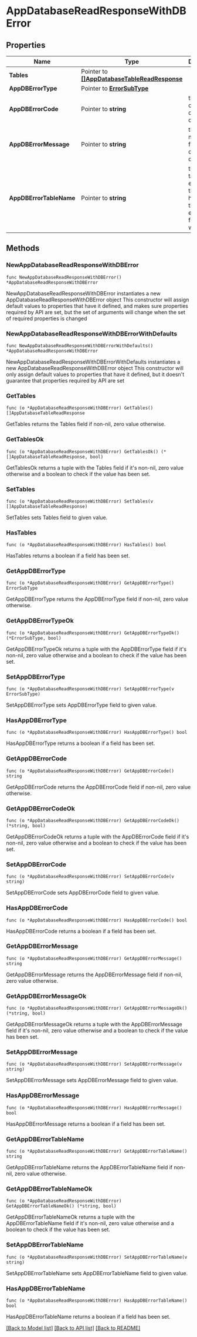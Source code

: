 # AppDatabaseReadResponseWithDBError

## Properties

Name | Type | Description | Notes
------------ | ------------- | ------------- | -------------
**Tables** | Pointer to [**[]AppDatabaseTableReadResponse**](AppDatabaseTableReadResponse.md) |  | [optional] 
**AppDBErrorType** | Pointer to [**ErrorSubType**](ErrorSubType.md) |  | [optional] 
**AppDBErrorCode** | Pointer to **string** | the error code from database driver | [optional] 
**AppDBErrorMessage** | Pointer to **string** | the error message from database driver | [optional] 
**AppDBErrorTableName** | Pointer to **string** | the first table that encounters the error to help SDK to throw the error in a friendly way  | [optional] 

## Methods

### NewAppDatabaseReadResponseWithDBError

`func NewAppDatabaseReadResponseWithDBError() *AppDatabaseReadResponseWithDBError`

NewAppDatabaseReadResponseWithDBError instantiates a new AppDatabaseReadResponseWithDBError object
This constructor will assign default values to properties that have it defined,
and makes sure properties required by API are set, but the set of arguments
will change when the set of required properties is changed

### NewAppDatabaseReadResponseWithDBErrorWithDefaults

`func NewAppDatabaseReadResponseWithDBErrorWithDefaults() *AppDatabaseReadResponseWithDBError`

NewAppDatabaseReadResponseWithDBErrorWithDefaults instantiates a new AppDatabaseReadResponseWithDBError object
This constructor will only assign default values to properties that have it defined,
but it doesn't guarantee that properties required by API are set

### GetTables

`func (o *AppDatabaseReadResponseWithDBError) GetTables() []AppDatabaseTableReadResponse`

GetTables returns the Tables field if non-nil, zero value otherwise.

### GetTablesOk

`func (o *AppDatabaseReadResponseWithDBError) GetTablesOk() (*[]AppDatabaseTableReadResponse, bool)`

GetTablesOk returns a tuple with the Tables field if it's non-nil, zero value otherwise
and a boolean to check if the value has been set.

### SetTables

`func (o *AppDatabaseReadResponseWithDBError) SetTables(v []AppDatabaseTableReadResponse)`

SetTables sets Tables field to given value.

### HasTables

`func (o *AppDatabaseReadResponseWithDBError) HasTables() bool`

HasTables returns a boolean if a field has been set.

### GetAppDBErrorType

`func (o *AppDatabaseReadResponseWithDBError) GetAppDBErrorType() ErrorSubType`

GetAppDBErrorType returns the AppDBErrorType field if non-nil, zero value otherwise.

### GetAppDBErrorTypeOk

`func (o *AppDatabaseReadResponseWithDBError) GetAppDBErrorTypeOk() (*ErrorSubType, bool)`

GetAppDBErrorTypeOk returns a tuple with the AppDBErrorType field if it's non-nil, zero value otherwise
and a boolean to check if the value has been set.

### SetAppDBErrorType

`func (o *AppDatabaseReadResponseWithDBError) SetAppDBErrorType(v ErrorSubType)`

SetAppDBErrorType sets AppDBErrorType field to given value.

### HasAppDBErrorType

`func (o *AppDatabaseReadResponseWithDBError) HasAppDBErrorType() bool`

HasAppDBErrorType returns a boolean if a field has been set.

### GetAppDBErrorCode

`func (o *AppDatabaseReadResponseWithDBError) GetAppDBErrorCode() string`

GetAppDBErrorCode returns the AppDBErrorCode field if non-nil, zero value otherwise.

### GetAppDBErrorCodeOk

`func (o *AppDatabaseReadResponseWithDBError) GetAppDBErrorCodeOk() (*string, bool)`

GetAppDBErrorCodeOk returns a tuple with the AppDBErrorCode field if it's non-nil, zero value otherwise
and a boolean to check if the value has been set.

### SetAppDBErrorCode

`func (o *AppDatabaseReadResponseWithDBError) SetAppDBErrorCode(v string)`

SetAppDBErrorCode sets AppDBErrorCode field to given value.

### HasAppDBErrorCode

`func (o *AppDatabaseReadResponseWithDBError) HasAppDBErrorCode() bool`

HasAppDBErrorCode returns a boolean if a field has been set.

### GetAppDBErrorMessage

`func (o *AppDatabaseReadResponseWithDBError) GetAppDBErrorMessage() string`

GetAppDBErrorMessage returns the AppDBErrorMessage field if non-nil, zero value otherwise.

### GetAppDBErrorMessageOk

`func (o *AppDatabaseReadResponseWithDBError) GetAppDBErrorMessageOk() (*string, bool)`

GetAppDBErrorMessageOk returns a tuple with the AppDBErrorMessage field if it's non-nil, zero value otherwise
and a boolean to check if the value has been set.

### SetAppDBErrorMessage

`func (o *AppDatabaseReadResponseWithDBError) SetAppDBErrorMessage(v string)`

SetAppDBErrorMessage sets AppDBErrorMessage field to given value.

### HasAppDBErrorMessage

`func (o *AppDatabaseReadResponseWithDBError) HasAppDBErrorMessage() bool`

HasAppDBErrorMessage returns a boolean if a field has been set.

### GetAppDBErrorTableName

`func (o *AppDatabaseReadResponseWithDBError) GetAppDBErrorTableName() string`

GetAppDBErrorTableName returns the AppDBErrorTableName field if non-nil, zero value otherwise.

### GetAppDBErrorTableNameOk

`func (o *AppDatabaseReadResponseWithDBError) GetAppDBErrorTableNameOk() (*string, bool)`

GetAppDBErrorTableNameOk returns a tuple with the AppDBErrorTableName field if it's non-nil, zero value otherwise
and a boolean to check if the value has been set.

### SetAppDBErrorTableName

`func (o *AppDatabaseReadResponseWithDBError) SetAppDBErrorTableName(v string)`

SetAppDBErrorTableName sets AppDBErrorTableName field to given value.

### HasAppDBErrorTableName

`func (o *AppDatabaseReadResponseWithDBError) HasAppDBErrorTableName() bool`

HasAppDBErrorTableName returns a boolean if a field has been set.


[[Back to Model list]](../README.md#documentation-for-models) [[Back to API list]](../README.md#documentation-for-api-endpoints) [[Back to README]](../README.md)


